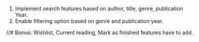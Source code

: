 1. Implement search features based on author, title, genre, publication Year.
2. Enable filtering option based on genre and publication year.

//# Bonus: Wishlist, Current reading, Mark as finished features have to add.
